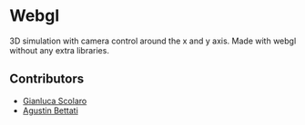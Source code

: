 # Webgl
3D simulation with camera control around the x and y axis.
Made with webgl without any extra libraries.

## Contributors
- [Gianluca Scolaro](https://github.com/Giansco)
- [Agustin Bettati](https://github.com/AgustinBettati)
